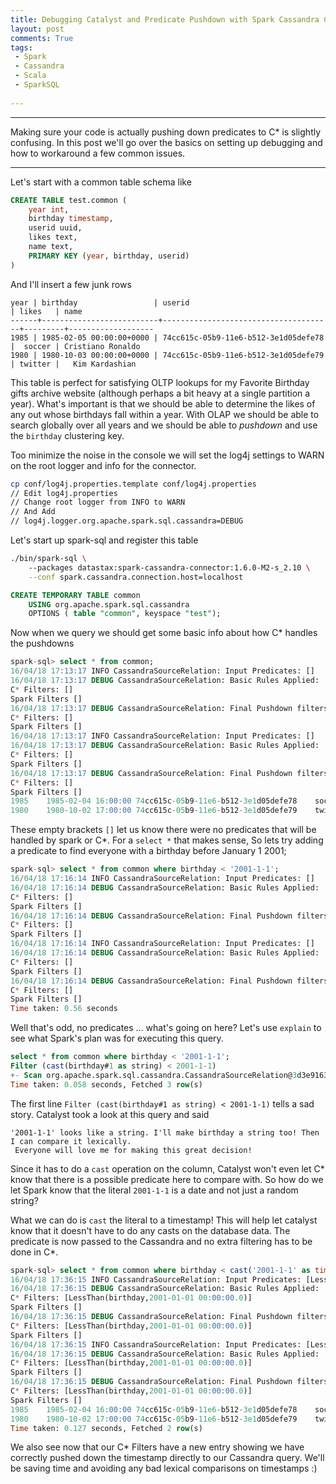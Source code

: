 ```yaml
---
title: Debugging Catalyst and Predicate Pushdown with Spark Cassandra Connector
layout: post
comments: True
tags:
 - Spark
 - Cassandra
 - Scala
 - SparkSQL
 
---
```


---
Making sure your code is actually pushing down predicates to C* is slightly confusing. In this
post we'll go over the basics on setting up debugging and how to workaround a few common issues.


---

Let's start with a common table schema like 

```sql
CREATE TABLE test.common (
    year int,
    birthday timestamp,
    userid uuid,
    likes text,
    name text,
    PRIMARY KEY (year, birthday, userid)
)
```

And I'll insert a few junk rows

    year | birthday                 | userid                               | likes   | name
    ------+--------------------------+--------------------------------------+---------+-------------------
    1985 | 1985-02-05 00:00:00+0000 | 74cc615c-05b9-11e6-b512-3e1d05defe78 |  soccer | Cristiano Ronaldo
    1980 | 1980-10-03 00:00:00+0000 | 74cc615c-05b9-11e6-b512-3e1d05defe79 | twitter |   Kim Kardashian

This table is perfect for satisfying OLTP lookups for my Favorite Birthday gifts archive website 
(although perhaps a bit heavy at a single partition a year). What's important is that we should 
be able to determine the likes of any out whose birthdays fall within a year. With OLAP we should 
be able to search globally over all years and we should be able to *pushdown* and use the 
`birthday` clustering key.

Too minimize the noise in the console we will set the log4j settings to WARN on the root logger
and info for the connector.

```sh
cp conf/log4j.properties.template conf/log4j.properties
// Edit log4j.properties
// Change root logger from INFO to WARN 
// And Add
// log4j.logger.org.apache.spark.sql.cassandra=DEBUG

```

Let's start up spark-sql and register this table

```sh
./bin/spark-sql \   
    --packages datastax:spark-cassandra-connector:1.6.0-M2-s_2.10 \
    --conf spark.cassandra.connection.host=localhost
```

```sql
CREATE TEMPORARY TABLE common 
    USING org.apache.spark.sql.cassandra 
    OPTIONS ( table "common", keyspace "test");
```

Now when we query we should get some basic info about how C* handles the pushdowns

```sql
spark-sql> select * from common;
16/04/18 17:13:17 INFO CassandraSourceRelation: Input Predicates: []
16/04/18 17:13:17 DEBUG CassandraSourceRelation: Basic Rules Applied:
C* Filters: []
Spark Filters []
16/04/18 17:13:17 DEBUG CassandraSourceRelation: Final Pushdown filters:
C* Filters: []
Spark Filters []
16/04/18 17:13:17 INFO CassandraSourceRelation: Input Predicates: []
16/04/18 17:13:17 DEBUG CassandraSourceRelation: Basic Rules Applied:
C* Filters: []
Spark Filters []
16/04/18 17:13:17 DEBUG CassandraSourceRelation: Final Pushdown filters:
C* Filters: []
Spark Filters []
1985	1985-02-04 16:00:00	74cc615c-05b9-11e6-b512-3e1d05defe78	soccer	Cristiano Ronaldo
1980	1980-10-02 17:00:00	74cc615c-05b9-11e6-b512-3e1d05defe79	twitter	Kim Kardashian
```

These empty brackets `[]` let us know there were no predicates that will be handled by spark
or C*. For a `select *` that makes sense, So lets try adding a predicate to find everyone with 
a birthday before January 1 2001;

```sql
spark-sql> select * from common where birthday < '2001-1-1';
16/04/18 17:16:14 INFO CassandraSourceRelation: Input Predicates: []
16/04/18 17:16:14 DEBUG CassandraSourceRelation: Basic Rules Applied:
C* Filters: []
Spark Filters []
16/04/18 17:16:14 DEBUG CassandraSourceRelation: Final Pushdown filters:
C* Filters: []
Spark Filters []
16/04/18 17:16:14 INFO CassandraSourceRelation: Input Predicates: []
16/04/18 17:16:14 DEBUG CassandraSourceRelation: Basic Rules Applied:
C* Filters: []
Spark Filters []
16/04/18 17:16:14 DEBUG CassandraSourceRelation: Final Pushdown filters:
C* Filters: []
Spark Filters []
Time taken: 0.56 seconds                                                                                     
```

Well that's odd, no predicates ... what's going on here? 
Let's use `explain` to see what Spark's plan was for executing this query.

```sql
select * from common where birthday < '2001-1-1';
Filter (cast(birthday#1 as string) < 2001-1-1)
+- Scan org.apache.spark.sql.cassandra.CassandraSourceRelation@3d3e9163[year#0,birthday#1,userid#2,likes#3,name#4]
Time taken: 0.058 seconds, Fetched 3 row(s)
```

The first line `Filter (cast(birthday#1 as string) < 2001-1-1)` tells a sad story. Catalyst took
a look at this query and said 
    
    '2001-1-1' looks like a string. I'll make birthday a string too! Then I can compare it lexically. 
     Everyone will love me for making this great decision!
     
Since it has to  do a `cast` operation on the column, Catalyst won't even let 
C* know that there is a possible  predicate here to compare with. So how do we let Spark know 
that the literal `2001-1-1` is a date and not just a random string? 

What we can do is `cast` the literal to a timestamp! This will help let catalyst know that it doesn't
 have to do any casts on the database data. The predicate is now passed to the 
Cassandra and no extra filtering has to be done in C*.

```sql
spark-sql> select * from common where birthday < cast('2001-1-1' as timestamp);
16/04/18 17:36:15 INFO CassandraSourceRelation: Input Predicates: [LessThan(birthday,2001-01-01 00:00:00.0)]
16/04/18 17:36:15 DEBUG CassandraSourceRelation: Basic Rules Applied:
C* Filters: [LessThan(birthday,2001-01-01 00:00:00.0)]
Spark Filters []
16/04/18 17:36:15 DEBUG CassandraSourceRelation: Final Pushdown filters:
C* Filters: [LessThan(birthday,2001-01-01 00:00:00.0)]
Spark Filters []
16/04/18 17:36:15 INFO CassandraSourceRelation: Input Predicates: [LessThan(birthday,2001-01-01 00:00:00.0)]
16/04/18 17:36:15 DEBUG CassandraSourceRelation: Basic Rules Applied:
C* Filters: [LessThan(birthday,2001-01-01 00:00:00.0)]
Spark Filters []
16/04/18 17:36:15 DEBUG CassandraSourceRelation: Final Pushdown filters:
C* Filters: [LessThan(birthday,2001-01-01 00:00:00.0)]
Spark Filters []
1985	1985-02-04 16:00:00	74cc615c-05b9-11e6-b512-3e1d05defe78	soccer	Cristiano Ronaldo
1980	1980-10-02 17:00:00	74cc615c-05b9-11e6-b512-3e1d05defe79	twitter	Kim Kardashian
Time taken: 0.127 seconds, Fetched 2 row(s)
```

We also see now that our C* Filters have a new entry showing we have correctly pushed down the
timestamp directly to our Cassandra query. We'll be saving time and avoiding any bad lexical 
comparisons on timestamps :)




